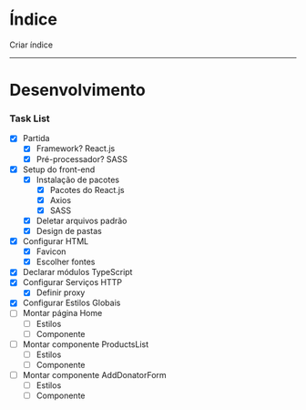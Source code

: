 <!-- This is a [Next.js](https://nextjs.org/) project bootstrapped with [`create-next-app`](https://github.com/vercel/next.js/tree/canary/packages/create-next-app). -->

# Índice

Criar índice

---

# Desenvolvimento

### Task List

- [x] Partida
  - [x] Framework? React.js
  - [x] Pré-processador? SASS
- [x] Setup do front-end
  - [x] Instalação de pacotes
    - [x] Pacotes do React.js
    - [x] Axios
    - [x] SASS
  - [x] Deletar arquivos padrão
  - [x] Design de pastas
- [x] Configurar HTML
  - [x] Favicon
  - [x] Escolher fontes
- [x] Declarar módulos TypeScript
- [x] Configurar Serviços HTTP
  - [x] Definir proxy
- [x] Configurar Estilos Globais
- [ ] Montar página Home
  - [ ] Estilos
  - [ ] Componente
- [ ] Montar componente ProductsList
  - [ ] Estilos
  - [ ] Componente
- [ ] Montar componente AddDonatorForm
  - [ ] Estilos
  - [ ] Componente

<!-- ## Getting Started

First, run the development server:

```bash
npm run dev
# or
yarn dev
```

Open [http://localhost:3000](http://localhost:3000) with your browser to see the result.

You can start editing the page by modifying `pages/index.tsx`. The page auto-updates as you edit the file.

[API routes](https://nextjs.org/docs/api-routes/introduction) can be accessed on [http://localhost:3000/api/hello](http://localhost:3000/api/hello). This endpoint can be edited in `pages/api/hello.ts`.

The `pages/api` directory is mapped to `/api/*`. Files in this directory are treated as [API routes](https://nextjs.org/docs/api-routes/introduction) instead of React pages.

## Learn More

To learn more about Next.js, take a look at the following resources:

- [Next.js Documentation](https://nextjs.org/docs) - learn about Next.js features and API.
- [Learn Next.js](https://nextjs.org/learn) - an interactive Next.js tutorial.

You can check out [the Next.js GitHub repository](https://github.com/vercel/next.js/) - your feedback and contributions are welcome!

## Deploy on Vercel

The easiest way to deploy your Next.js app is to use the [Vercel Platform](https://vercel.com/new?utm_medium=default-template&filter=next.js&utm_source=create-next-app&utm_campaign=create-next-app-readme) from the creators of Next.js.

Check out our [Next.js deployment documentation](https://nextjs.org/docs/deployment) for more details. -->
